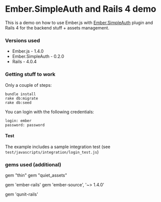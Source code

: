 Ember.SimpleAuth and Rails 4 demo
==================================

This is a demo on how to use Ember.js with [Ember.SimpleAuth](https://github.com/simplabs/ember-simple-auth) plugin and Rails 4 for the backend stuff + assets management.

### Versions used

* Ember.js - 1.4.0
* Ember.SimpleAuth - 0.2.0
* Rails - 4.0.4

### Getting stuff to work

Only a couple of steps:

```
bundle install
rake db:migrate
rake db:seed
```

 You can
login with the following credentials:

```
login: ember
password: password
```

#### Test

The example includes a sample integration test (see `test/javascripts/integration/login_test.js`)

### gems used (additional)
gem "thin"
gem "quiet_assets"

gem 'ember-rails'
gem 'ember-source', '~> 1.4.0'

gem 'qunit-rails'


